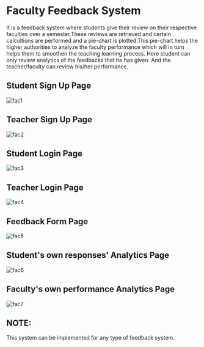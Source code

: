 # Faculty Feedback System
It is a feedback system where students give their review on their respective faculties over a semester.These reviews are retrieved and certain calcultions are performed and a pie-chart is plotted.This pie-chart helps the higher authorities to analyze the faculty performance which will in turn helps them to smoothen the teaching learning process.
Here student can only review analytics of the feedbacks that he has given.
And the teacher/faculty can review his/her performance.
## Student Sign Up Page
![fac1](https://user-images.githubusercontent.com/26873907/38173035-efa586b8-35d4-11e8-9db7-09b4368e2913.png)
## Teacher Sign Up Page
![fac2](https://user-images.githubusercontent.com/26873907/38173045-063502be-35d5-11e8-8fa1-7dc22f642a76.png)
## Student Login Page
![fac3](https://user-images.githubusercontent.com/26873907/38173046-17fedf60-35d5-11e8-8f99-927df49f2b30.png)
## Teacher Login Page
![fac4](https://user-images.githubusercontent.com/26873907/38173053-39225334-35d5-11e8-91bb-1f076af9340c.png)
## Feedback Form Page
![fac5](https://user-images.githubusercontent.com/26873907/38173049-27fc86ba-35d5-11e8-8218-9bb67656f72d.png)
## Student's own responses' Analytics Page
![fac6](https://user-images.githubusercontent.com/26873907/38173065-60427e62-35d5-11e8-8c8d-2d0b749764cf.png)
## Faculty's own performance Analytics Page
![fac7](https://user-images.githubusercontent.com/26873907/38173078-7eb4f64a-35d5-11e8-9f2c-1e6efa3877a8.png)

## NOTE:
This system can be implemented for any type of feedback system.
